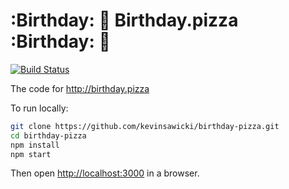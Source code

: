 # :Birthday: :pizza: Birthday.pizza :Birthday: :pizza:

[![Build Status](https://travis-ci.org/kevinsawicki/birthday-pizza.svg)](https://travis-ci.org/kevinsawicki/birthday-pizza)

The code for http://birthday.pizza

To run locally:

```sh
git clone https://github.com/kevinsawicki/birthday-pizza.git
cd birthday-pizza
npm install
npm start
```

Then open [http://localhost:3000](http://localhost:3000) in a browser.
